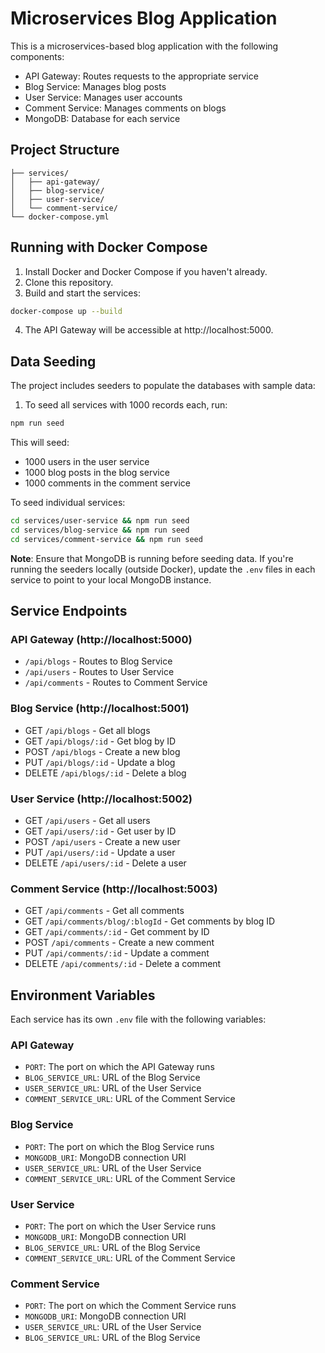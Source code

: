 # Microservices Blog Application

This is a microservices-based blog application with the following components:

- API Gateway: Routes requests to the appropriate service
- Blog Service: Manages blog posts
- User Service: Manages user accounts
- Comment Service: Manages comments on blogs
- MongoDB: Database for each service

## Project Structure

```
├── services/
│   ├── api-gateway/
│   ├── blog-service/
│   ├── user-service/
│   └── comment-service/
└── docker-compose.yml
```

## Running with Docker Compose

1. Install Docker and Docker Compose if you haven't already.
2. Clone this repository.
3. Build and start the services:

```bash
docker-compose up --build
```

4. The API Gateway will be accessible at http://localhost:5000.

## Data Seeding

The project includes seeders to populate the databases with sample data:

1. To seed all services with 1000 records each, run:

```bash
npm run seed
```

This will seed:
- 1000 users in the user service
- 1000 blog posts in the blog service
- 1000 comments in the comment service

To seed individual services:

```bash
cd services/user-service && npm run seed
cd services/blog-service && npm run seed
cd services/comment-service && npm run seed
```

**Note**: Ensure that MongoDB is running before seeding data. If you're running the seeders locally (outside Docker), update the `.env` files in each service to point to your local MongoDB instance.

## Service Endpoints

### API Gateway (http://localhost:5000)

- `/api/blogs` - Routes to Blog Service
- `/api/users` - Routes to User Service
- `/api/comments` - Routes to Comment Service

### Blog Service (http://localhost:5001)

- GET `/api/blogs` - Get all blogs
- GET `/api/blogs/:id` - Get blog by ID
- POST `/api/blogs` - Create a new blog
- PUT `/api/blogs/:id` - Update a blog
- DELETE `/api/blogs/:id` - Delete a blog

### User Service (http://localhost:5002)

- GET `/api/users` - Get all users
- GET `/api/users/:id` - Get user by ID
- POST `/api/users` - Create a new user
- PUT `/api/users/:id` - Update a user
- DELETE `/api/users/:id` - Delete a user

### Comment Service (http://localhost:5003)

- GET `/api/comments` - Get all comments
- GET `/api/comments/blog/:blogId` - Get comments by blog ID
- GET `/api/comments/:id` - Get comment by ID
- POST `/api/comments` - Create a new comment
- PUT `/api/comments/:id` - Update a comment
- DELETE `/api/comments/:id` - Delete a comment

## Environment Variables

Each service has its own `.env` file with the following variables:

### API Gateway
- `PORT`: The port on which the API Gateway runs
- `BLOG_SERVICE_URL`: URL of the Blog Service
- `USER_SERVICE_URL`: URL of the User Service
- `COMMENT_SERVICE_URL`: URL of the Comment Service

### Blog Service
- `PORT`: The port on which the Blog Service runs
- `MONGODB_URI`: MongoDB connection URI
- `USER_SERVICE_URL`: URL of the User Service
- `COMMENT_SERVICE_URL`: URL of the Comment Service

### User Service
- `PORT`: The port on which the User Service runs
- `MONGODB_URI`: MongoDB connection URI
- `BLOG_SERVICE_URL`: URL of the Blog Service
- `COMMENT_SERVICE_URL`: URL of the Comment Service

### Comment Service
- `PORT`: The port on which the Comment Service runs
- `MONGODB_URI`: MongoDB connection URI
- `USER_SERVICE_URL`: URL of the User Service
- `BLOG_SERVICE_URL`: URL of the Blog Service 